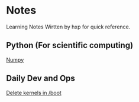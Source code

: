 # Notes
Learning Notes Wirtten by hxp for quick reference.

## Python (For scientific computing)

[Numpy](Numpy.md)

## Daily Dev and Ops

[Delete kernels in /boot](Delete_old_kernel.md)
